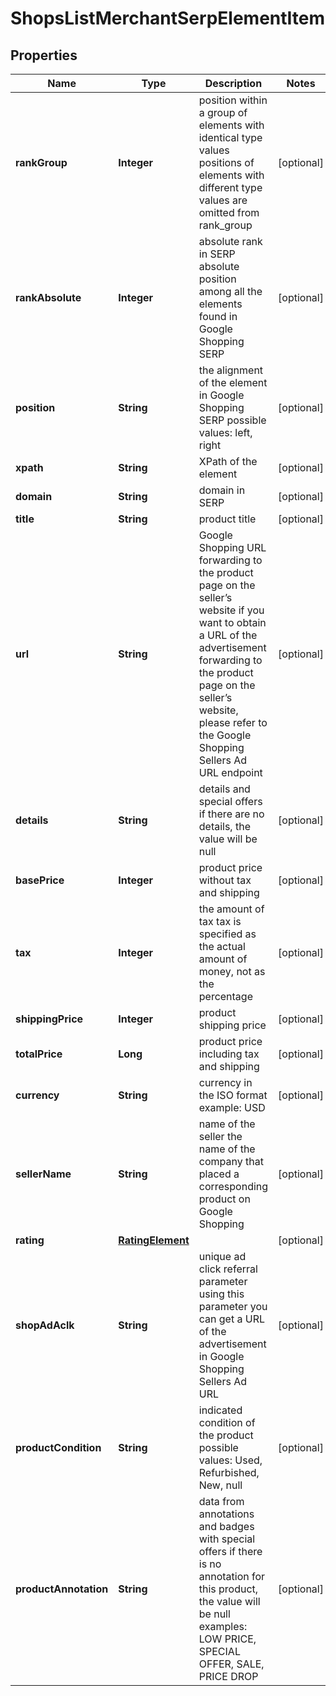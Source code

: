 

# ShopsListMerchantSerpElementItem


## Properties

| Name | Type | Description | Notes |
|------------ | ------------- | ------------- | -------------|
|**rankGroup** | **Integer** | position within a group of elements with identical type values positions of elements with different type values are omitted from rank_group |  [optional] |
|**rankAbsolute** | **Integer** | absolute rank in SERP absolute position among all the elements found in Google Shopping SERP |  [optional] |
|**position** | **String** | the alignment of the element in Google Shopping SERP possible values: left, right |  [optional] |
|**xpath** | **String** | XPath of the element |  [optional] |
|**domain** | **String** | domain in SERP |  [optional] |
|**title** | **String** | product title |  [optional] |
|**url** | **String** | Google Shopping URL forwarding to the product page on the seller’s website if you want to obtain a URL of the advertisement forwarding to the product page on the seller’s website, please refer to the Google Shopping Sellers Ad URL endpoint |  [optional] |
|**details** | **String** | details and special offers if there are no details, the value will be null |  [optional] |
|**basePrice** | **Integer** | product price without tax and shipping |  [optional] |
|**tax** | **Integer** | the amount of tax tax is specified as the actual amount of money, not as the percentage |  [optional] |
|**shippingPrice** | **Integer** | product shipping price |  [optional] |
|**totalPrice** | **Long** | product price including tax and shipping |  [optional] |
|**currency** | **String** | currency in the ISO format example: USD |  [optional] |
|**sellerName** | **String** | name of the seller the name of the company that placed a corresponding product on Google Shopping |  [optional] |
|**rating** | [**RatingElement**](RatingElement.md) |  |  [optional] |
|**shopAdAclk** | **String** | unique ad click referral parameter using this parameter you can get a URL of the advertisement in Google Shopping Sellers Ad URL |  [optional] |
|**productCondition** | **String** | indicated condition of the product possible values: Used, Refurbished, New, null |  [optional] |
|**productAnnotation** | **String** | data from annotations and badges with special offers if there is no annotation for this product, the value will be null examples: LOW PRICE, SPECIAL OFFER, SALE, PRICE DROP |  [optional] |



